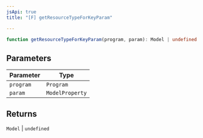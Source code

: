 ```yaml
---
jsApi: true
title: "[F] getResourceTypeForKeyParam"

---
```

```ts
function getResourceTypeForKeyParam(program, param): Model | undefined
```

## Parameters

| Parameter | Type |
| ------ | ------ |
| `program` | `Program` |
| `param` | `ModelProperty` |

## Returns

`Model` \| `undefined`

